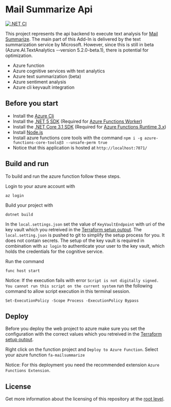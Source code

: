 # Mail Summarize Api

[![.NET CI](https://github.com/samuelschnurr/mail-summarize/actions/workflows/dotnet.yml/badge.svg)](https://github.com/samuelschnurr/mail-summarize/actions/workflows/dotnet.yml)

This project represents the api backend to execute text analysis for <a href="https://github.com/samuelschnurr/mail-summarize#mail-summarize-outlook-addin">Mail Summarize</a>. The main part of this Add-In is delivered by the text summarization service by Microsoft. However, since this is still in beta (Azure.AI.TextAnalytics --version 5.2.0-beta.1), there is potential for optimization. 

- Azure function
- Azure cognitive services with text analytics
- Azure text summarization (beta)
- Azure sentiment analysis
- Azure cli keyvault integration

## Before you start

- Install the <a href="https://azcliprod.blob.core.windows.net/msi/azure-cli-2.33.1.msi">Azure Cli</a>
- Install the <a href="https://dotnet.microsoft.com/download/dotnet/5.0">.NET 5 SDK</a> (Required for <a href="https://www.nuget.org/packages/Microsoft.Azure.Functions.Worker">Azure Functions Worker</a>)
- Install the <a href="https://dotnet.microsoft.com/download/dotnet/3.1">.NET Core 3.1 SDK</a> (Required for <a href="https://docs.microsoft.com/en-us/azure/azure-functions/functions-dotnet-class-library?tabs=v2%2Ccmd#supported-versions">Azure Functions Runtime 3.x</a>)
- Install <a href="https://nodejs.org/en/">Node.js</a>
- Install azure functions core tools with the command `npm i -g azure-functions-core-tools@3 --unsafe-perm true`
- Notice that this application is hosted at `http://localhost:7071/`

## Build and run

To build and run the azure function follow these steps.

Login to your azure account with

```
az login
```

Build your project with 

```
dotnet build
```

In the `local.settings.json` set the value of `KeyVaultEndpoint` with uri of the key vault which you retreived in the <a href="https://github.com/samuelschnurr/mail-summarize/tree/master/io.schnurr.summarize.infrastructure">Terraform setup output</a>. The `local.setting.json` is pushed to git to simplify the setup process for you. It does not contain secrets. The setup of the key vault is required in combination with `az login` to authenticate your user to the key vault, which holds the credentials for the cognitive service.

Run the command

```
func host start
```

Notice:
If the execution fails with error `Script is not digitally signed. You cannot run this script on the current system` run the following command to allow script execution in this terminal session.

```
Set-ExecutionPolicy -Scope Process -ExecutionPolicy Bypass
```

## Deploy

Before you deploy the web project to azure make sure you set the configuration with the correct values which you retreived in the <a href="https://github.com/samuelschnurr/mail-summarize/tree/master/io.schnurr.summarize.infrastructure">Terraform setup output</a>.

Right click on the function project and `Deploy to Azure Function`. Select your azure function `fa-mailsummarize`

Notice: For this deployment you need the recommended extension `Azure Functions Extension`. 

## License

Get more information about the licensing of this repository at the <a href="https://github.com/samuelschnurr/mail-summarize#license">root level</a>.
